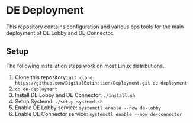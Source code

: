 # DE Deployment

This repository contains configuration and various ops tools for the main
deployment of DE Lobby and DE Connector.

## Setup

The following installation steps work on most Linux distributions.

1. Clone this repository: `git clone https://github.com/DigitalExtinction/Deployment.git de-deployment`
1. `cd de-deployment`
1. Install DE Lobby and DE Connector: `./install.sh`
1. Setup Systemd: `./setup-systemd.sh`
1. Enable DE Lobby service: `systemctl enable --now de-lobby`
1. Enable DE Connector service: `systemctl enable --now de-connector`
